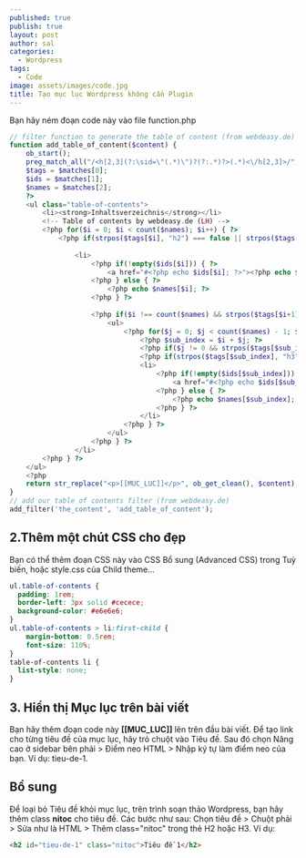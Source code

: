 ```yaml
---
published: true
publish: true
layout: post
author: sal
categories:
  - Wordpress
tags:
  - Code
image: assets/images/code.jpg
title: Tạo mục lục Wordpress không cần Plugin
---
```

Bạn hãy ném đoạn code này vào file function.php

```PHP
// filter function to generate the table of content (from webdeasy.de)
function add_table_of_content($content) {
    ob_start();
    preg_match_all("/<h[2,3](?:\sid=\"(.*)\")?(?:.*)?>(.*)<\/h[2,3]>/", $content, $matches);
    $tags = $matches[0];
    $ids = $matches[1];
    $names = $matches[2];
    ?>
    <ul class="table-of-contents">
        <li><strong>Inhaltsverzeichnis</strong></li>
        <!-- Table of contents by webdeasy.de (LH) -->
        <?php for($i = 0; $i < count($names); $i++) { ?>
            <?php if(strpos($tags[$i], "h2") === false || strpos($tags[$i], "class=\"nitoc\"") !== false) continue; ?>
            
                <li>
                    <?php if(!empty($ids[$i])) { ?>
                        <a href="#<?php echo $ids[$i]; ?>"><?php echo $names[$i]; ?></a>
                    <?php } else { ?>
                        <?php echo $names[$i]; ?>  
                    <?php } ?>
        
                    <?php if($i !== count($names) && strpos($tags[$i+1], "h3") !== false) { ?>
                        <ul>
                            <?php for($j = 0; $j < count($names) - 1; $j++) { ?>
                                <?php $sub_index = $i + $j; ?>
                                <?php if($j != 0 && strpos($tags[$sub_index], "h2") !== false) break; ?>
                                <?php if(strpos($tags[$sub_index], "h3") === false || strpos($tags[$sub_index], "class=\"nitoc\"") !== false) continue; ?>
                                <li>
                                    <?php if(!empty($ids[$sub_index])) { ?>
                                        <a href="#<?php echo $ids[$sub_index]; ?>"><?php echo $names[$sub_index]; ?></a>
                                    <?php } else { ?>
                                        <?php echo $names[$sub_index]; ?>  
                                    <?php } ?>
                                </li>
                            <?php } ?>
                        </ul>
                    <?php } ?>
                </li>
        <?php } ?>
    </ul>
    <?php
    return str_replace("<p>[[MUC_LUC]]</p>", ob_get_clean(), $content);
}
// add our table of contents filter (from webdeasy.de)
add_filter('the_content', 'add_table_of_content');
```

## 2.Thêm một chút CSS cho đẹp

Bạn có thể thêm đoạn CSS này vào CSS Bổ sung (Advanced CSS) trong Tuỳ biến, hoặc style.css của Child theme...

```CSS
ul.table-of-contents {
  padding: 1rem;
  border-left: 3px solid #cecece;
  background-color: #e6e6e6;
}
ul.table-of-contents > li:first-child {
    margin-bottom: 0.5rem;
    font-size: 110%;
}
table-of-contents li {
  list-style: none;
}
```

## 3. Hiển thị Mục lục trên bài viết
Bạn hãy thêm đoạn code này **[[MUC_LUC]]** lên trên đầu bài viết. Để tạo link cho từng tiêu đề của mục lục, hãy trỏ chuột vào Tiêu đề. Sau đó chọn Nâng cao ở sidebar bên phải > Điểm neo HTML > Nhập ký tự làm điểm neo của bạn. Ví dụ: tieu-de-1.

## Bổ sung
Để loại bỏ Tiêu đề khỏi mục lục, trên trình soạn thảo Wordpress, bạn hãy thêm class **nitoc** cho tiêu đề. Các bước như sau: Chọn tiêu đề > Chuột phải > Sửa như là HTML > Thêm class="nitoc" trong thẻ H2 hoặc H3. Ví dụ:

```HTML
<h2 id="tieu-de-1" class="nitoc">Tiêu đề 1</h2>
```